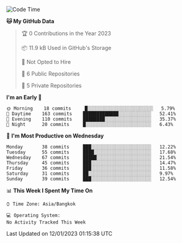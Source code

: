 <!--START_SECTION:waka-->
![Code Time](http://img.shields.io/badge/Code%20Time-1%2C483%20hrs%201%20min-blue)

**🐱 My GitHub Data** 

> 🏆 0 Contributions in the Year 2023
 > 
> 📦 11.9 kB Used in GitHub's Storage 
 > 
> 🚫 Not Opted to Hire
 > 
> 📜 6 Public Repositories 
 > 
> 🔑 5 Private Repositories  
 > 
**I'm an Early 🐤** 

```text
🌞 Morning    18 commits     █░░░░░░░░░░░░░░░░░░░░░░░░   5.79% 
🌆 Daytime    163 commits    █████████████░░░░░░░░░░░░   52.41% 
🌃 Evening    110 commits    ████████░░░░░░░░░░░░░░░░░   35.37% 
🌙 Night      20 commits     █░░░░░░░░░░░░░░░░░░░░░░░░   6.43%

```
📅 **I'm Most Productive on Wednesday** 

```text
Monday       38 commits     ███░░░░░░░░░░░░░░░░░░░░░░   12.22% 
Tuesday      55 commits     ████░░░░░░░░░░░░░░░░░░░░░   17.68% 
Wednesday    67 commits     █████░░░░░░░░░░░░░░░░░░░░   21.54% 
Thursday     45 commits     ███░░░░░░░░░░░░░░░░░░░░░░   14.47% 
Friday       36 commits     ███░░░░░░░░░░░░░░░░░░░░░░   11.58% 
Saturday     31 commits     ██░░░░░░░░░░░░░░░░░░░░░░░   9.97% 
Sunday       39 commits     ███░░░░░░░░░░░░░░░░░░░░░░   12.54%

```


📊 **This Week I Spent My Time On** 

```text
⌚︎ Time Zone: Asia/Bangkok

💻 Operating System: 
No Activity Tracked This Week

```


 Last Updated on 12/01/2023 01:15:38 UTC
<!--END_SECTION:waka-->